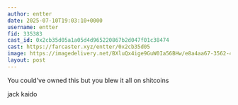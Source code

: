 ```yaml
---
author: entter
date: 2025-07-10T19:03:10+0000
username: entter
fid: 335383
cast_id: 0x2cb35d05a1a05d4d965220867b2d047f01c38474
cast: https://farcaster.xyz/entter/0x2cb35d05
image: https://imagedelivery.net/BXluQx4ige9GuW0Ia56BHw/e8a4aa67-3562-416b-30e1-c9caf21cdc00/original
layout: post
---
```

You could've owned this but you blew it all on shitcoins  
  
jack kaido  

<img src='https://imagedelivery.net/BXluQx4ige9GuW0Ia56BHw/e8a4aa67-3562-416b-30e1-c9caf21cdc00/original' alt='' referrerpolicy='no-referrer'/>
